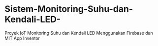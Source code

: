 # Sistem-Monitoring-Suhu-dan-Kendali-LED-
Proyek IoT Monitoring Suhu dan Kendali LED Menggunakan Firebase dan MIT App Inventor
